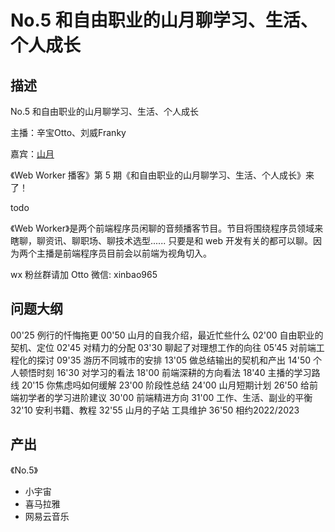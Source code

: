 # No.5 和自由职业的山月聊学习、生活、个人成长

## 描述

No.5 和自由职业的山月聊学习、生活、个人成长

主播：辛宝Otto、刘威Franky

嘉宾：[山月](http://shanyue.tech/)

《Web Worker 播客》第 5 期《和自由职业的山月聊学习、生活、个人成长》来了！

todo

《Web Worker》是两个前端程序员闲聊的音频播客节目。节目将围绕程序员领域来瞎聊，聊资讯、聊职场、聊技术选型...... 只要是和 web 开发有关的都可以聊。因为两个主播是前端程序员目前会以前端为视角切入。

wx 粉丝群请加 Otto 微信: xinbao965

## 问题大纲

00'25 例行的忏悔拖更
00'50 山月的自我介绍，最近忙些什么
02'00 自由职业的契机、定位
02'45 对精力的分配
03'30 聊起了对理想工作的向往
05'45 对前端工程化的探讨
09'35 游历不同城市的安排
13'05 做总结输出的契机和产出
14'50 个人顿悟时刻
16'30 对学习的看法
18'00 前端深耕的方向看法
18'40 主播的学习路线
20'15 你焦虑吗如何缓解
23'00 阶段性总结
24'00 山月短期计划
26'50 给前端初学者的学习进阶建议
30'00 前端精进方向
31'00 工作、生活、副业的平衡
32'10 安利书籍、教程
32'55 山月的子站 工具维护
36'50 相约2022/2023

## 产出

《No.5》

- 小宇宙 
- 喜马拉雅
- 网易云音乐 
